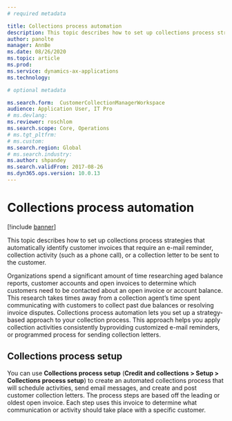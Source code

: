 ```yaml
---
# required metadata

title: Collections process automation
description: This topic describes how to set up collections process strategies that automatically identify customer invoices that require an e-mail reminder, collection activity (such as a phone call), or a collection letter to be sent to the customer. 
author: panolte
manager: AnnBe
ms.date: 08/26/2020
ms.topic: article
ms.prod: 
ms.service: dynamics-ax-applications
ms.technology: 

# optional metadata

ms.search.form:  CustomerCollectionManagerWorkspace
audience: Application User, IT Pro
# ms.devlang: 
ms.reviewer: roschlom
ms.search.scope: Core, Operations 
# ms.tgt_pltfrm: 
# ms.custom: 
ms.search.region: Global
# ms.search.industry: 
ms.author: shpandey
ms.search.validFrom: 2017-08-26 
ms.dyn365.ops.version: 10.0.13 
---
```


# Collections process automation

[!include [banner](../includes/banner.md)]

This topic describes how to set up collections process strategies that automatically identify customer invoices that require an e-mail reminder, collection activity (such as a phone call), or a collection letter to be sent to the customer. 

Organizations spend a significant amount of time researching aged balance reports, customer accounts and open invoices to determine which customers need to be contacted about an open invoice or account balance.  This research takes times away from a collection agent’s time spent communicating with customers to collect past due balances or resolving invoice disputes.  Collections process automation lets you set up a strategy-based approach to your collection process. This approach helps you apply collection activities consistently byproviding customized e-mail reminders, or programmed process for sending collection letters. 

## Collections process setup
You can use **Collections process setup** (**Credit and collections > Setup > Collections process setup**) to create an automated collections process that will schedule activities, send email messages, and create and post customer collection letters.  The process steps are based off the leading or oldest open invoice.  Each step uses this invoice to determine what communication or activity should take place with a specific customer.  

